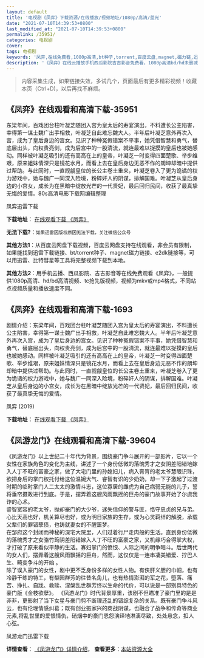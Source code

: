 ```yaml
---
layout: default
title: '电视剧《凤弈》下载资源/在线播放/视频地址/1080p/高清/蓝光'
date: "2021-07-10T14:39:53+0800"
last_modified_at: "2021-07-10T14:39:53+0800"
permalink: /35951/
categories: 电视剧
cover:
tags: 电视剧
keywords: '凤弈,在线免费看,1080p高清,bt种子,torrent,百度云盘,magnet,磁力链,迅雷下载资源'
description: '《凤弈》在线云播放手机西瓜影院吉吉影音免费看，1080p高清bd/hd未删减完整版和tc抢先枪版，mkv/mp4格式，附带bt/torrent种子、magnet/磁力链、百度云盘、网盘资源迅雷下载链接'
---
```


>内容采集生成，如果链接失效，多试几个，页面最后有更多精彩视频！收藏本页（Ctrl+D)，以后再找不麻烦。


## 《凤弈》在线观看和高清下载-35951

东梁年间，百戏团台柱叶凝芝随团入宫为皇太后的寿宴演出，不料遭长公主陷害，幸得第一谋士魏广出手相救，叶凝芝自此难忘魏大人。半年后叶凝芝意外再次入宫，成为了皇后身边的宫女。见识了种种冤假错案不平事，她凭借智慧和勇气，替底层出头，向权贵亮剑，成为后宫中的一股清流，就连最难以捉摸的皇后也被她感动。同样被叶凝芝吸引的还有高高在上的皇帝，叶凝芝一时变得四面楚歌、举步维艰，原来姐妹情深只是镜花水月，而看上去在皇后身边无恶不作的朗坤却暗中提供过帮助。与此同时，一直觊觎皇位的长公主卷土重来，叶凝芝卷入了更为诡谲的权力游戏中，她与魏广一同深入险境，粉碎奸人的阴谋，排解国难。叶凝芝从皇后身边的小宫女，成长为在黑暗中绽放光芒的一代贤妃，最后回归民间，收获了最真挚无悔的爱情。80s高清电影下载网编辑整理


凤弈迅雷下载

**下载地址**： [在线观看下载 《凤弈》](https://www.993dy.com//vod-detail-id-35602.html) 


**无法下载?**：`如果迅雷因版权原因无法下载，关注微信公众号 `

**其他方法1**：从百度云网盘下载视频，百度云网盘支持在线观看，非会员有限制，如果能找到迅雷下载链接、bt/torrent种子、magnet磁力链接、e2dk链接等，可以用迅雷、比特彗星等工具将完整视频下载到本地。

**其他方法2**：用手机云播、西瓜影院、吉吉影音等在线免费观看《凤弈》，一般提供1080p高清、hd/bd高清视频、tc抢先版视频，视频为mkv或mp4格式，不同站点视频质量和播放速度不同。


## 《凤弈》在线观看和高清下载-1693

剧情介绍：东梁年间，百戏团台柱叶凝芝随团入宫为皇太后的寿宴演出，不料遭长公主陷害，幸得第一谋士魏广出手相救，叶凝芝自此难忘魏大人。半年后叶凝芝意外再次入宫，成为了皇后身边的宫女。见识了种种冤假错案不平事，她凭借智慧和勇气，替底层出头，向权贵亮剑，成为后宫中的一股清流，就连最难以捉摸的皇后也被她感动。同样被叶凝芝吸引的还有高高在上的皇帝，叶凝芝一时变得四面楚歌、举步维艰，原来姐妹情深只是镜花水月，而看上去在皇后身边无恶不作的朗坤却暗中提供过帮助。与此同时，一直觊觎皇位的长公主卷土重来，叶凝芝卷入了更为诡谲的权力游戏中，她与魏广一同深入险境，粉碎奸人的阴谋，排解国难。叶凝芝从皇后身边的小宫女，成长为在黑暗中绽放光芒的一代贤妃，最后回归民间，收获了最真挚无悔的爱情。


凤弈 (2019)

**下载地址**： [在线观看下载 《凤弈》](https://www.btbtdy.me/btdy/dy15783.html) 


## 《凤游龙门》在线观看和高清下载-39604

《凤游龙门》以上世纪二十年代为背景，围绕豪门争斗展开的一部影片，它以一个女性在家族角色的变化为主线，讲述了一个身份低微的落魄秀才之女阴差阳错地嫁入人丁不旺的富豪之家，做了大宅门里的孙媳妇儿，病入膏肓的老太爷慧眼识珠，欲把身后的掌门权托付给这位温婉大气、睿智有识的少奶奶，却一下子激起了过渡时期的临时掌门人二太太的激情斗志，这位寡居的雌虎为自己病弱无能的儿子，誓将垂帘摄政进行到底。于是，摆弄着这艘风雨飘摇的巨舟的豪门故事开始了尔虞我诈的心术。<br />睿智宽容的老太爷，抛却豪门的大少爷，迷失信仰的警与匪，恪守忠贞的兄与弟。心比天高也好，机关算尽也好，或为明日家族的生存，或为心灵羁绊的解脱，承载父辈们的罪错孽债，也铸就妻女的不醒噩梦。<br />在邹府这个封闭而神秘的深宅大院里，人们过着行尸走肉般的生活。直到身份低微的落魄秀才之女骆竹筠阴差阳错嫁入人丁不旺的富豪之家，又机缘巧合得掌大权，才打破了原来看似平静的生活。寡妇掌门的愤恨、人际之间的明争暗斗。后世两代的女人们，摆弄着这艘风雨飘摇的巨舟，然而，这仅仅是一连串凄美错爱、拧巴人生、畸变争斗的开始 。<br />除了误入豪门的女性，剧中更不乏身份多样的女性人物。有侠肝义胆的巾帼，也有冷静干练的特工，有梨园群芳的往昔名角儿，也有热情澎湃的军之花，堕落、痛苦、挣扎、自戕、救赎、涅槃乱世群芳终以生命的代价，可以说是一部别具特色的豪门版《金枝欲孽》。 《凤游龙门》时代背景厚重，该剧不但瞄准了豪门里的是是非非，更影射了当下女星与豪门剪不断理还乱的错综复杂的关系。既有豪门争斗风云，也有伦理情感纠葛；既有创业振家兴的商战阴谋，也融合了战争和传奇等商业元素,将乱世里的爱恨情仇，硝烟中的豪门恩怨演绎地淋漓尽致，处处悬念，扣人心弦。<!---剧情end--->


凤游龙门迅雷下载

**详情查看**： [《凤游龙门》详情介绍](/movie/39604/)， **查看更多**：[本站资源大全](/movie/t/all/)

